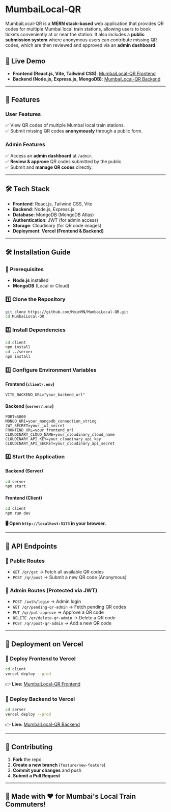 # **MumbaiLocal-QR**  

MumbaiLocal-QR is a **MERN stack-based** web application that provides QR codes for multiple Mumbai local train stations, allowing users to book tickets conveniently at or near the station. It also includes a **public submission system** where anonymous users can contribute missing QR codes, which are then reviewed and approved via an **admin dashboard**.  

## **🚀 Live Demo**  

- **Frontend (React.js, Vite, Tailwind CSS)**: [MumbaiLocal-QR Frontend](https://mumbailocal-qr.vercel.app)  
- **Backend (Node.js, Express.js, MongoDB)**: [MumbaiLocal-QR Backend](https://mumbailocal-qr-api.vercel.app)  

---

## **📌 Features**  

### **User Features**  
✅ View QR codes of multiple Mumbai local train stations.  
✅ Submit missing QR codes **anonymously** through a public form.  

### **Admin Features**  
✅ Access an **admin dashboard** at `/admin`.  
✅ **Review & approve** QR codes submitted by the public.  
✅ Submit and **manage QR codes** directly.  

---

## **🛠 Tech Stack**  

- **Frontend**: React.js, Tailwind CSS, Vite  
- **Backend**: Node.js, Express.js  
- **Database**: MongoDB (MongoDB Atlas)  
- **Authentication**: JWT (for admin access)  
- **Storage**: Cloudinary (for QR code images)  
- **Deployment**: **Vercel (Frontend & Backend)**  

---

## **🛠 Installation Guide**  

### **📌 Prerequisites**  

- **Node.js** installed  
- **MongoDB** (Local or Cloud)  

### **1️⃣ Clone the Repository**  

```sh
git clone https://github.com/MoinMN/MumbaiLocal-QR.git
cd MumbaiLocal-QR
```

### **2️⃣ Install Dependencies**  

```sh
cd client
npm install
cd ../server
npm install
```

### **3️⃣ Configure Environment Variables**  

#### **Frontend (`client/.env`)**  
```env
VITE_BACKEND_URL="your_backend_url"
```

#### **Backend (`server/.env`)**  
```env
PORT=5000
MONGO_URI=your_mongodb_connection_string
JWT_SECRET=your_jwt_secret
FRONTEND_URL=your_frontend_url
CLOUDINARY_CLOUD_NAME=your_cloudinary_cloud_name
CLOUDINARY_API_KEY=your_cloudinary_api_key
CLOUDINARY_API_SECRET=your_cloudinary_api_secret
```

### **4️⃣ Start the Application**  

#### **Backend (Server)**  
```sh
cd server
npm start
```

#### **Frontend (Client)**  
```sh
cd client
npm run dev
```

**🖥 Open `http://localhost:5173` in your browser.**  

---

## **📌 API Endpoints**  

### **🔹 Public Routes**  
- `GET /qr/get` → Fetch all available QR codes  
- `POST /qr/post` → Submit a new QR code (Anonymous)  

### **🔹 Admin Routes (Protected via JWT)**  
- `POST /auth/login` → Admin login  
- `GET /qr/pending-qr-admin` → Fetch pending QR codes  
- `PUT /qr/put-approve` → Approve a QR code  
- `DELETE /qr/delete-qr-admin` → Delete a QR code  
- `POST /qr/post-qr-admin` → Add a new QR code  

---

## **📌 Deployment on Vercel**  

### **🚀 Deploy Frontend to Vercel**  
```sh
cd client
vercel deploy --prod
```
👉 **Live:** [MumbaiLocal-QR Frontend](https://mumbailocal-qr.vercel.app)  

### **🚀 Deploy Backend to Vercel**  
```sh
cd server
vercel deploy --prod
```
👉 **Live:** [MumbaiLocal-QR Backend](https://mumbailocal-qr-api.vercel.app)  

---

## **🤝 Contributing**  

1. **Fork** the repo  
2. **Create a new branch** (`feature/new-feature`)  
3. **Commit your changes** and push  
4. **Submit a Pull Request**  

---

## **🚆 Made with ❤️ for Mumbai's Local Train Commuters!**  
